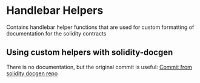 # Handlebar Helpers

Contains handlebar helper functions that are used for custom formatting of documentation for the solidity contracts 


## Using custom helpers with solidity-docgen

There is no documentation, but the original commit is useful: [Commit from solidity docgen repo](https://github.com/OpenZeppelin/solidity-docgen/commit/1b2bf2dc692897c872e3cc8411aa0eae363fbb0e)


